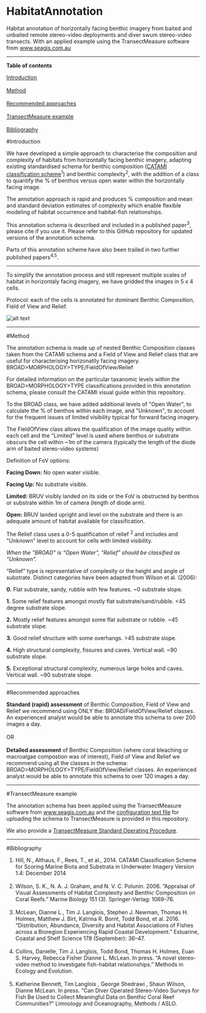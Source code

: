 # HabitatAnnotation
Habitat annotation of horizontally facing benthic imagery from baited and unbaited remote stereo-video deployments and diver swum stereo-video transects. With an applied example using the TransectMeasure software from www.seagis.com.au

<HR>
</HR>

<b>Table of contents</b>

[Introduction](#introduction)<br></br>
[Method](#method)<br></br>
[Recommended approaches](#recommended-approaches)<br></br>
[TransectMeasure example](#transectmeasure-example)<br></br>
[Bibliography](#bibliography)

#<a name="introduction"></a>Introduction

We have developed a simple approach to characterise the composition and complexity of habitats from horizontally facing benthic imagery, adapting existing standardised schema for benthic composition (<a href="https://github.com/TimLanglois/HabitatAnnotation/blob/master/CATAMI-visual-guide-latest.pdf">CATAMI classification scheme</a><sup>1</sup>) and benthic complexity<sup>2</sup>, with the addition of a class to quantify the % of benthos versus open water within the horizontally facing image. 

The annotation approach is rapid and produces % composition and mean and standard deviation estimates of complexity which enable flexible modeling of habitat occurrence and habitat-fish relationships.

This annotation schema is described and included in a published paper<sup>3</sup>, please cite if you use it.
Please refer to this GitHub repository for updated versions of the annotation schema.

Parts of this annotation scheme have also been trailed in two further published papers<sup>4,5</sup>.

<HR>
</HR>

To simplify the annotation process and still represent multiple scales of habitat in horizontaly facing imagery, we have gridded the images in 5 x 4 cells.

Protocol: each of the cells is annotated for dominant Benthic Composition, Field of View and Relief.

![alt text](https://cloud.githubusercontent.com/assets/14978794/17895290/3628ea54-697f-11e6-80c0-3633435d75f9.PNG "Application of annotation approach to characterise benthic composition and benthic complexity from horizontally facing remote video or from diver swum transects. Using TransectMeasure software")

<HR>
</HR>

#<a name="method"></a>Method

The annotation schema is made up of nested Benthic Composition classes taken from the CATAMI schema and a Field of View and Relief class that are useful for characterising horizonatlly facing imagery.
BROAD>MORPHOLOGY>TYPE/FieldOfView/Relief

For detailed information on the particular taxanomic levels within the BROAD>MORPHOLOGY>TYPE classifications provided in this annotation schema, please consult the CATAMI visual guide within this repository.


To the BROAD class, we have added additional levels of "Open Water", to calculate the % of benthos within each image, and "Unknown", to account for the frequent issues of limited visibility typical for forward facing imagery.


The FieldOfView class allows the qualification of the image quality within each cell and the "Limited" level is used where benthos or substrate obscurs the cell within ~1m of the camera (typically the length of the diode arm of baited stereo-video systems)

Definition of FoV options:

<b>Facing Down:</b> No open water visible.

<b>Facing Up:</b> No substrate visible.

<b>Limited:</b> BRUV visibly landed on its side or the FoV is obstructed by benthos or substrate within 1m of camera (length of diode arm).

<b>Open:</b> BRUV landed upright and level on the substrate and there is an adequate amount of habitat available for classification.


The Relief class uses a 0-5 quatification of relief <sup>2</sup> and includes and "Unknown" level to account for cells with limited visibility.

<i>When the “BROAD” is “Open Water”, “Relief” should be classified as “Unknown”.</i>

“Relief” type is representative of complexity or the height and angle of substrate. Distinct categories have been adapted from Wilson et al. (2006):

<b>0.</b>	Flat substrate, sandy, rubble with few features. ~0 substrate slope.

<b>1.</b>	Some relief features amongst mostly flat substrate/sand/rubble. <45 degree substrate slope.

<b>2.</b>	Mostly relief features amongst some flat substrate or rubble. ~45 substrate slope.

<b>3.</b>	Good relief structure with some overhangs. >45 substrate slope.

<b>4.</b>	High structural complexity, fissures and caves. Vertical wall. ~90 substrate slope.

<b>5.</b>	Exceptional structural complexity, numerous large holes and caves. Vertical wall. ~90 substrate slope.


<HR>
</HR>

#<a name="recommended-approaches"></a>Recommended approaches

<b>Standard (rapid) assessment</b> of Benthic Composition, Field of View and Relief we recommend using ONLY the:
BROAD/FieldOfView/Relief classes. 
An experienced analyst would be able to annotate this schema to over 200 images a day.
<br></br>
OR
<br></br>
<b>Detailed assessment</b> of Benthic Composition (where coral bleaching or macroalgae compostion was of interest), Field of View and Relief we recommend using all the classes in the schema:
BROAD>MORPHOLOGY>TYPE/FieldOfView/Relief classes. 
An experienced analyst would be able to annotate this schema to over 120 images a day.

<HR>
</HR>

#<a name="transectmeasure-example"></a>TransectMeasure example

The annotation schema has been applied using the TransectMeasure software from www.seagis.com.au and the  <a href="https://github.com/TimLanglois/HabitatAnnotation/blob/master/Transect%20Measure%20Habitat%20Codes_160705.txt">configuration text file</a> for uploading the schema to TransectMeasure is provided in this repository.

We also provide a <a href="https://github.com/TimLanglois/HabitatAnnotation/blob/master/2_Standard%20Operating%20Procedure_TransectMeasure.md">TransectMeasure Standard Operating Procedure</a>. 

<HR>
</HR>

#<a name="bibliography"></a>Bibliography

1. Hill, N., Althaus, F., Rees, T., et al., 2014. CATAMI Classification Scheme for Scoring Marine Biota and Substrata in Underwater Imagery Version 1.4: December 2014
<br></br>
2. Wilson, S. K., N. A. J. Graham, and N. V. C. Polunin. 2006. “Appraisal of Visual Assessments of Habitat Complexity and Benthic Composition on Coral Reefs.” Marine Biology 151 (3). Springer-Verlag: 1069–76.
<br></br>
3. McLean, Dianne L., Tim J. Langlois, Stephen J. Newman, Thomas H. Holmes, Matthew J. Birt, Katrina R. Bornt, Todd Bond, et al. 2016. “Distribution, Abundance, Diversity and Habitat Associations of Fishes across a Bioregion Experiencing Rapid Coastal Development.” Estuarine, Coastal and Shelf Science 178 (September): 36–47.
<br></br>
4. Collins, Danielle, Tim J. Langlois, Todd Bond, Thomas H. Holmes, Euan S. Harvey, Rebecca Fisher Dianne L. McLean. In press. “A novel stereo-video method to investigate fish-habitat relationships.” Methods in Ecology and Evolution.
<br></br>
5. Katherine Bennett, Tim Langlois , George Shedrawi , Shaun Wilson, Dianne McLean. In press. “Can Diver Operated Stereo-Video Surveys for Fish Be Used to Collect Meaningful Data on Benthic Coral Reef Communities?” Limnology and Oceanography, Methods / ASLO.
